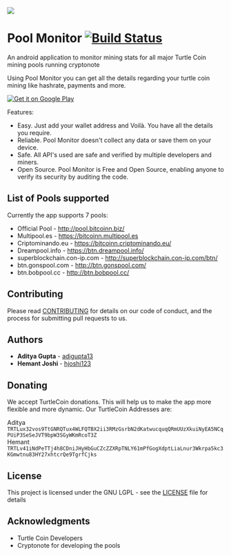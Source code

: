 <img src="http://pool.bitcoinn.biz/bitcoin-nova.png">

# Pool Monitor [![Build Status](https://travis-ci.org/adigupta13/TRTLMiningPoolObserver.svg?branch=master)](https://travis-ci.org/adigupta13/TRTLMiningPoolObserver)

An android application to monitor mining stats for all major Turtle Coin mining pools running cryptonote

Using Pool Monitor you can get all the details regarding your turtle coin mining like hashrate, payments and more.

[![Get it on Google Play](https://play.google.com/intl/en_us/badges/images/badge_new.png)](https://github.com/Bitcoin-N/android-pool-monitor/releases/download/v0.1/BTN-PoolMonitor-BETA.apk)

Features:
* Easy. Just add your wallet address and Voilà. You have all the details you require.
* Reliable. Pool Monitor doesn't collect any data or save them on your device.
* Safe. All API's used are safe and verified by multiple developers and miners.
* Open Source. Pool Monitor is Free and Open Source, enabling anyone to verify its security by auditing the code.

## List of Pools supported
Currently the app supports 7 pools:

* Official Pool - http://pool.bitcoinn.biz/
* Multipool.es - https://bitcoinn.multipool.es
* Criptominando.eu - https://bitcoinn.criptominando.eu/
* Dreampool.info - https://btn.dreampool.info/
* superblockchain.con-ip.com - http://superblockchain.con-ip.com/btn/
* btn.gonspool.com - http://btn.gonspool.com/
* btn.bobpool.cc - http://btn.bobpool.cc/

## Contributing

Please read [CONTRIBUTING](https://github.com/adigupta13/TRTLMiningPoolObserver/blob/master/CONTRIBUTING.md) for details on our code of conduct, and the process for submitting pull requests to us.

## Authors

* **Aditya Gupta** - [adigupta13](https://github.com/adigupta13)
* **Hemant Joshi** - [hjoshi123](https://github.com/hjoshi123)

## Donating

We accept TurtleCoin donations. This will help us to make the app more flexible and more dynamic. Our TurtleCoin Addresses are:

Aditya 
<br>
`TRTLux32vos9TtGNRQTux4WLFQTBX2ii3RMzGsrbN2dKatwucquqQRmUUzXkuiNyEA5NCqPUiP3SeSeJVT9bpW3SGyWKmRcoT3Z`
<br>
Hemant
<br>
`TRTLv41iNdPeTTj4h8CDniJHyHbGuCZcZZXRpTNLY61mPfGogXdptLiaLnur3Wkrpa5kc3KGmwtnu83HY27xhtcrQe9TgrfCjks`

## License

This project is licensed under the GNU LGPL - see the [LICENSE](https://github.com/adigupta13/TRTLMiningPoolObserver/blob/master/LICENSE.md) file for details

## Acknowledgments

* Turtle Coin Developers 
* Cryptonote for developing the pools
